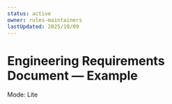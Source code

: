 ```yaml
---
status: active
owner: rules-maintainers
lastUpdated: 2025/10/09
---
```

# Engineering Requirements Document — Example
Mode: Lite
